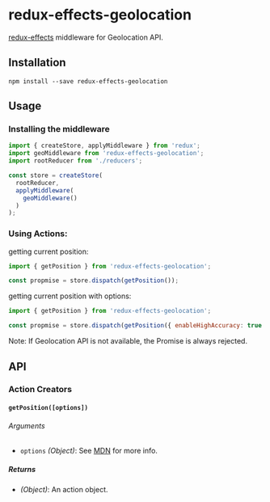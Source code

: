 # redux-effects-geolocation

[redux-effects](https://github.com/redux-effects/redux-effects)
middleware for Geolocation API.

## Installation

```
npm install --save redux-effects-geolocation
```

## Usage

### Installing the middleware

```javascript
import { createStore, applyMiddleware } from 'redux';
import geoMiddleware from 'redux-effects-geolocation';
import rootReducer from './reducers';

const store = createStore(
  rootReducer,
  applyMiddleware(
    geoMiddleware()
  )
);
```

### Using Actions:

getting current position:

```javascript
import { getPosition } from 'redux-effects-geolocation';

const propmise = store.dispatch(getPosition());
```

getting current position with options:

```javascript
import { getPosition } from 'redux-effects-geolocation';

const propmise = store.dispatch(getPosition({ enableHighAccuracy: true }));
```

Note: If Geolocation API is not available, the Promise is always rejected.

## API

### Action Creators

#### `getPosition([options])`

###### Arguments

* `options` *(Object)*: See 
  [MDN](https://developer.mozilla.org/en-US/docs/Web/API/PositionOptions)
  for more info.

##### Returns

* *(Object)*: An action object.
